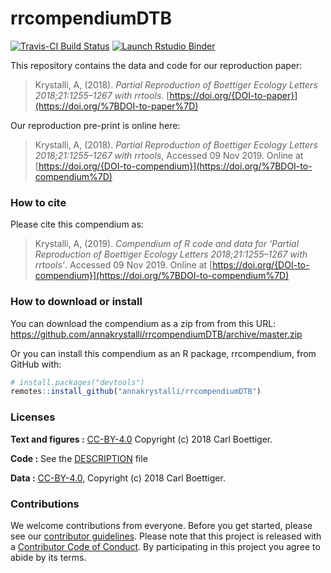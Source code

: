
<!-- README.md is generated from README.Rmd. Please edit that file -->

# rrcompendiumDTB

<!-- badges: start -->

[![Travis-CI Build
Status](https://travis-ci.org/annakrystalli/rrcompendiumDTB.svg?branch=master)](https://travis-ci.org/annakrystalli/rrcompendiumDTB)
[![Launch Rstudio
Binder](http://mybinder.org/badge_logo.svg)](https://mybinder.org/v2/gh/annakrystalli/rrcompendiumDTB/master?urlpath=rstudio)
<!-- badges: end -->

This repository contains the data and code for our reproduction paper:

> Krystalli, A, (2018). *Partial Reproduction of Boettiger Ecology
> Letters 2018;21:1255–1267 with rrtools*.
> [https://doi.org/{DOI-to-paper}](https://doi.org/%7BDOI-to-paper%7D)

Our reproduction pre-print is online here:

> Krystalli, A, (2018). *Partial Reproduction of Boettiger Ecology
> Letters 2018;21:1255–1267 with rrtools*, Accessed 09 Nov 2019. Online
> at
> [https://doi.org/{DOI-to-compendium}](https://doi.org/%7BDOI-to-compendium%7D)

### How to cite

Please cite this compendium as:

> Krystalli, A, (2019). *Compendium of R code and data for ‘Partial
> Reproduction of Boettiger Ecology Letters 2018;21:1255–1267 with
> rrtools’*. Accessed 09 Nov 2019. Online at
> [https://doi.org/{DOI-to-compendium}](https://doi.org/%7BDOI-to-compendium%7D)

### How to download or install

You can download the compendium as a zip from from this URL:
<https://github.com/annakrystalli/rrcompendiumDTB/archive/master.zip>

Or you can install this compendium as an R package, rrcompendium, from
GitHub with:

``` r
# install.packages("devtools")
remotes::install_github("annakrystalli/rrcompendiumDTB")
```

### Licenses

**Text and figures :**
[CC-BY-4.0](http://creativecommons.org/licenses/by/4.0/) Copyright (c)
2018 Carl Boettiger.

**Code :** See the [DESCRIPTION](DESCRIPTION) file

**Data :** [CC-BY-4.0](http://creativecommons.org/licenses/by/4.0/),
Copyright (c) 2018 Carl Boettiger.

### Contributions

We welcome contributions from everyone. Before you get started, please
see our [contributor guidelines](CONTRIBUTING.md). Please note that this
project is released with a [Contributor Code of Conduct](CONDUCT.md). By
participating in this project you agree to abide by its terms.
